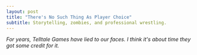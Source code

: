 ```yaml
---
layout: post
title: "There's No Such Thing As Player Choice"
subtitle: Storytelling, zombies, and professional wrestling.
---
```


_For years, Telltale Games have lied to our faces. I think it's about time they got some credit for it._
